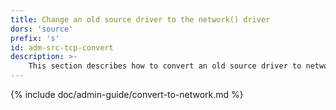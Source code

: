 ```yaml
---
title: Change an old source driver to the network() driver
dors: 'source'
prefix: 's'
id: adm-src-tcp-convert
description: >-
    This section describes how to convert an old source driver to network() driver in {{ site.product.short_name }}.
---
```


{% include doc/admin-guide/convert-to-network.md %}
